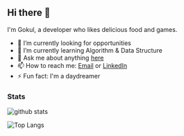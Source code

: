 ## Hi there 👋

I'm Gokul, a developer who likes delicious food and games.

- 🔭 I’m currently looking for opportunities
- 🌱 I’m currently learning Algorithm & Data Structure
- 💬 Ask me about anything [here]()
- 📫 How to reach me: [Email](mailto:igokulganesh@gmail.com) or [LinkedIn](https://www.linkedin.com/in/gokulganeshi/)
- ⚡ Fun fact: I'm a daydreamer 
<!-- 
- 👯 I’m looking to collaborate on ...
- 🤔 I’m looking for help with ...

- 😄 Pronouns: ...

#### Languages & Tools

<code><img height="40" src="https://raw.githubusercontent.com/github/explore/80688e429a7d4ef2fca1e82350fe8e3517d3494d/topics/html/html.png"></code>
<code><img height="40" src="https://raw.githubusercontent.com/github/explore/80688e429a7d4ef2fca1e82350fe8e3517d3494d/topics/css/css.png"></code>
<code><img height="40" src="https://raw.githubusercontent.com/github/explore/80688e429a7d4ef2fca1e82350fe8e3517d3494d/topics/javascript/javascript.png"></code>
<code><img height="40" src="https://raw.githubusercontent.com/github/explore/80688e429a7d4ef2fca1e82350fe8e3517d3494d/topics/typescript/typescript.png"></code>
<code><img height="40" src="https://raw.githubusercontent.com/github/explore/80688e429a7d4ef2fca1e82350fe8e3517d3494d/topics/nodejs/nodejs.png"></code>
<code><img height="40" src="https://raw.githubusercontent.com/github/explore/80688e429a7d4ef2fca1e82350fe8e3517d3494d/topics/react/react.png"></code>
<code><img height="40" src="https://raw.githubusercontent.com/github/explore/5c058a388828bb5fde0bcafd4bc867b5bb3f26f3/topics/graphql/graphql.png"></code>
<code><img height="40" src="https://raw.githubusercontent.com/github/explore/80688e429a7d4ef2fca1e82350fe8e3517d3494d/topics/electron/electron.png"></code>


![Wakatime Week Stats](https://github-readme-stats.vercel.app/api/wakatime?username=igokulganesh&layout=compact&theme=react)
-->

### Stats

![github stats](https://github-readme-stats.vercel.app/api?username=igokulganesh&show_icons=true&theme=react)

![Top Langs](https://github-readme-stats.vercel.app/api/top-langs/?username=igokulganesh&layout=compact&theme=react)





<!--
**igokulganesh/igokulganesh** is a ✨ _special_ ✨ repository because its `README.md` (this file) appears on your GitHub profile.
-->
